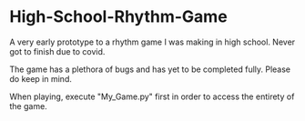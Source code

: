 # High-School-Rhythm-Game
A very early prototype to a rhythm game I was making in high school. Never got to finish due to covid. 

The game has a plethora of bugs and has yet to be completed fully. Please do keep in mind.

When playing, execute "My_Game.py" first in order to access the entirety of the game. 
